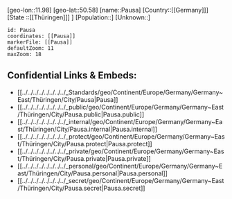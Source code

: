 ﻿---
location: [50.58,11.98]
mapzoom: [7,12] 
mapmarker: city 
type: City
tags:
- geo/City


SpocWebEntityId: 33265
isDeleted: false
confidential: public

---
[geo-lon::11.98]
[geo-lat::50.58]
[name::Pausa]
[Country::[[Germany]]]
[State ::[[Thüringen]]] ]
[Population::]
[Unknown::]


```leaflet
id: Pausa
coordinates: [[Pausa]]
markerFile: [[Pausa]]
defaultZoom: 11 
maxZoom: 18
```


## Confidential Links & Embeds: 
- [[../../../../../../../../_Standards/geo/Continent/Europe/Germany/Germany~East/Thüringen/City/Pausa|Pausa]] 
- [[../../../../../../../../_public/geo/Continent/Europe/Germany/Germany~East/Thüringen/City/Pausa.public|Pausa.public]] 
- [[../../../../../../../../_internal/geo/Continent/Europe/Germany/Germany~East/Thüringen/City/Pausa.internal|Pausa.internal]] 
- [[../../../../../../../../_protect/geo/Continent/Europe/Germany/Germany~East/Thüringen/City/Pausa.protect|Pausa.protect]] 
- [[../../../../../../../../_private/geo/Continent/Europe/Germany/Germany~East/Thüringen/City/Pausa.private|Pausa.private]] 
- [[../../../../../../../../_personal/geo/Continent/Europe/Germany/Germany~East/Thüringen/City/Pausa.personal|Pausa.personal]] 
- [[../../../../../../../../_secret/geo/Continent/Europe/Germany/Germany~East/Thüringen/City/Pausa.secret|Pausa.secret]] 
